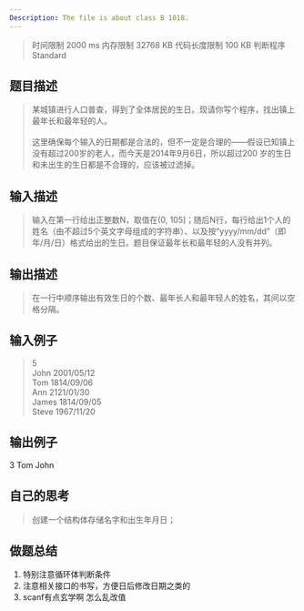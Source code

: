 ```yaml
---
Description: The file is about class B 1018.
---
```

>时间限制 2000 ms 内存限制 32768 KB 代码长度限制 100 KB 判断程序 Standard
## 题目描述

>某城镇进行人口普查，得到了全体居民的生日。现请你写个程序，找出镇上最年长和最年轻的人。<br><br>
这里确保每个输入的日期都是合法的，但不一定是合理的——假设已知镇上没有超过200岁的老人，而今天是2014年9月6日，所以超过200
岁的生日和未出生的生日都是不合理的，应该被过滤掉。

## 输入描述

>输入在第一行给出正整数N，取值在(0, 105]；随后N行，每行给出1个人的姓名（由不超过5个英文字母组成的字符串）、以及按“yyyy/mm/dd”（即年/月/日）格式给出的生日。题目保证最年长和最年轻的人没有并列。

## 输出描述

>在一行中顺序输出有效生日的个数、最年长人和最年轻人的姓名，其间以空格分隔。

## 输入例子

>5<br>
John 2001/05/12<br>
Tom 1814/09/06<br>
Ann 2121/01/30<br>
James 1814/09/05<br>
Steve 1967/11/20<br>
## 输出例子

3 Tom John

## 自己的思考

>创建一个结构体存储名字和出生年月日；

## 做题总结

1. 特别注意循环体判断条件
2. 注意相关接口的书写，方便日后修改日期之类的
3. scanf有点玄学啊 怎么乱改值